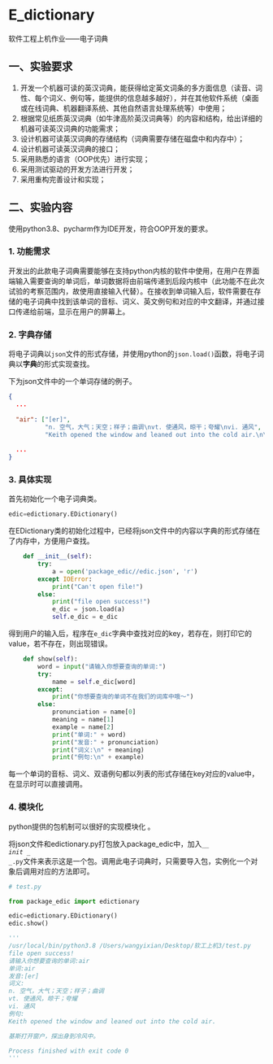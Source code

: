 # E_dictionary
软件工程上机作业——电子词典

## 一、实验要求

1. 开发一个机器可读的英汉词典，能获得给定英文词条的多方面信息（读音、词性、每个词义、例句等，能提供的信息越多越好），并在其他软件系统（桌面或在线词典、机器翻译系统、其他自然语言处理系统等）中使用；
2. 根据常见纸质英汉词典（如牛津高阶英汉词典等）的内容和结构，给出详细的机器可读英汉词典的功能需求；
3. 设计机器可读英汉词典的存储结构（词典需要存储在磁盘中和内存中）；
4. 设计机器可读英汉词典的接口；
5. 采用熟悉的语言（OOP优先）进行实现；
6. 采用测试驱动的开发方法进行开发；
7. 采用重构完善设计和实现；



## 二、实验内容

使用python3.8、pycharm作为IDE开发，符合OOP开发的要求。

### 1. 功能需求

开发出的此款电子词典需要能够在支持python内核的软件中使用，在用户在界面端输入需要查询的单词后，单词数据将由前端传递到后段内核中（此功能不在此次试验的考察范围内，故使用直接输入代替）。在接收到单词输入后，软件需要在存储的电子词典中找到该单词的音标、词义、英文例句和对应的中文翻译，并通过接口传递给前端，显示在用户的屏幕上。

### 2. 字典存储

将电子词典以<code>json</code>文件的形式存储，并使用python的<code>json.load()</code>函数，将电子词典以**字典**的形式实现查找。

下为json文件中的一个单词存储的例子。

```json
{
  ...
  
  "air": ["[er]",
          "n. 空气，大气；天空；样子；曲调\nvt. 使通风，晾干；夸耀\nvi. 通风",
          "Keith opened the window and leaned out into the cold air.\n\n基斯打开窗户，探出身到冷风中。"],
  
  ...
}
```



### 3. 具体实现

首先初始化一个电子词典类。

```python
edic=edictionary.EDictionary()
```

在EDictionary类的初始化过程中，已经将json文件中的内容以字典的形式存储在了内存中，方便用户查找。

```python
    def __init__(self):
        try:
            a = open('package_edic//edic.json', 'r')
        except IOError:
            print("Can't open file!")
        else:
            print("file open success!")
            e_dic = json.load(a)
            self.e_dic = e_dic
```

得到用户的输入后，程序在<code>e_dic</code>字典中查找对应的key，若存在，则打印它的value，若不存在，则出现错误。

```python
    def show(self):
        word = input("请输入你想要查询的单词:")
        try:
            name = self.e_dic[word]
        except:
            print("你想要查询的单词不在我们的词库中哦～")
        else:
            pronunciation = name[0]
            meaning = name[1]
            example = name[2]
            print("单词:" + word)
            print("发音:" + pronunciation)
            print("词义:\n" + meaning)
            print("例句:\n" + example)
```



每一个单词的音标、词义、双语例句都以列表的形式存储在key对应的value中，在显示时可以直接调用。

### 4. 模块化

python提供的包机制可以很好的实现模块化 。

将json文件和edictionary.py打包放入package_edic中，加入<code>__ _init_ _ _.py</code>文件来表示这是一个包。调用此电子词典时，只需要导入包，实例化一个对象后调用对应的方法即可。

```python
# test.py

from package_edic import edictionary

edic=edictionary.EDictionary()
edic.show()

'''
/usr/local/bin/python3.8 /Users/wangyixian/Desktop/软工上机3/test.py
file open success!
请输入你想要查询的单词:air
单词:air
发音:[er]
词义:
n. 空气，大气；天空；样子；曲调
vt. 使通风，晾干；夸耀
vi. 通风
例句:
Keith opened the window and leaned out into the cold air.

基斯打开窗户，探出身到冷风中。

Process finished with exit code 0
'''
```

